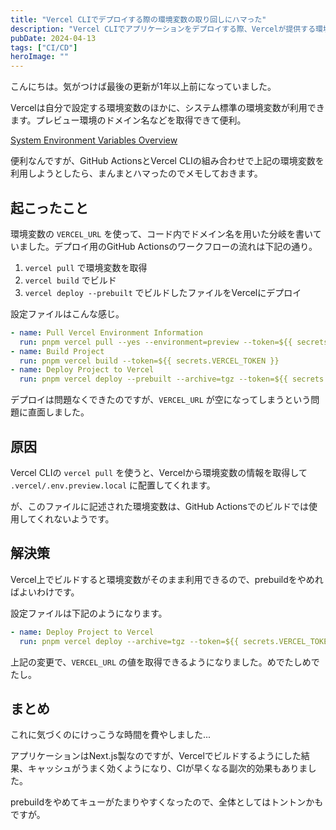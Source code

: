 ```yaml
---
title: "Vercel CLIでデプロイする際の環境変数の取り回しにハマった"
description: "Vercel CLIでアプリケーションをデプロイする際、Vercelが提供する環境変数をうまく使えなくて困ったお話です。"
pubDate: 2024-04-13
tags: ["CI/CD"]
heroImage: ""
---
```


こんにちは。気がつけば最後の更新が1年以上前になっていました。

Vercelは自分で設定する環境変数のほかに、システム標準の環境変数が利用できます。プレビュー環境のドメイン名などを取得できて便利。

[System Environment Variables Overview](https://vercel.com/docs/projects/environment-variables/system-environment-variables)

便利なんですが、GitHub ActionsとVercel CLIの組み合わせで上記の環境変数を利用しようとしたら、まんまとハマったのでメモしておきます。

## 起こったこと

環境変数の `VERCEL_URL` を使って、コード内でドメイン名を用いた分岐を書いていました。デプロイ用のGitHub Actionsのワークフローの流れは下記の通り。

1. `vercel pull` で環境変数を取得
2. `vercel build` でビルド
3. `vercel deploy --prebuilt` でビルドしたファイルをVercelにデプロイ

設定ファイルはこんな感じ。

```yaml
- name: Pull Vercel Environment Information
  run: pnpm vercel pull --yes --environment=preview --token=${{ secrets.VERCEL_TOKEN }}
- name: Build Project
  run: pnpm vercel build --token=${{ secrets.VERCEL_TOKEN }}
- name: Deploy Project to Vercel
  run: pnpm vercel deploy --prebuilt --archive=tgz --token=${{ secrets.VERCEL_TOKEN }})
```

デプロイは問題なくできたのですが、`VERCEL_URL` が空になってしまうという問題に直面しました。

## 原因

Vercel CLIの `vercel pull` を使うと、Vercelから環境変数の情報を取得して `.vercel/.env.preview.local` に配置してくれます。

が、このファイルに記述された環境変数は、GitHub Actionsでのビルドでは使用してくれないようです。

## 解決策

Vercel上でビルドすると環境変数がそのまま利用できるので、prebuildをやめればよいわけです。

設定ファイルは下記のようになります。

```yaml
- name: Deploy Project to Vercel
  run: pnpm vercel deploy --archive=tgz --token=${{ secrets.VERCEL_TOKEN }})
```

上記の変更で、`VERCEL_URL` の値を取得できるようになりました。めでたしめでたし。

## まとめ

これに気づくのにけっこうな時間を費やしました...

アプリケーションはNext.js製なのですが、Vercelでビルドするようにした結果、キャッシュがうまく効くようになり、CIが早くなる副次的効果もありました。

prebuildをやめてキューがたまりやすくなったので、全体としてはトントンかもですが。

